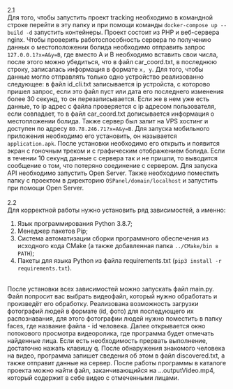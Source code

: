 2.1
<br>
Для того, чтобы запустить проект tracking необходимо в командной строке перейти в эту папку и при помощи команды 
`docker-compose up --build -d` запустить контейнеры. Проект состоит из PHP и веб-сервера nginx. 
Чтобы проверить работоспособность сервера по получению данных о местоположении болида необходимо отправить запрос `127.0.0.1?x=A&y=B`, где вместо A и В необходимо вставить свои числа, после этого можно убедиться, что в файл car_coord.txt, в последнюю строку, записалась информация в формате `x, y`. 
Для того, чтобы данные могло отправлять только одно устройство реализованно следующее: в файл id_cli.txt записывается ip устройста, с которово пришел запрос, если это файл пуст или дата его последнего изменения более 30 секунд, то он перезаписывается. Если же в нем уже есть данные, то ip адрес с файла проверяется с ip адресом пользователя, если совпадает, то в файл car_coord.txt дописывается информация о местопложении болида. Также сервер был залит на VPS хостинг и доступен по адресу `80.78.246.71?x=A&y=B`.
Для запуска мобильного приложения необходимо его установить, он называется `application.apk`. После установки необходимо его открыть и появится экран с гоночным треком и с графическим отображением болида. Если в течении 10 секунд данные с сервера так и не пришли, то выводится сообщение о том, что потеряно соединение с сервером. Для запуска API необходимо запустить Open Server. Также необходимо поместить папку с проектом в директорию `OSPanel/domain/localhost` и запустить при помощи Open Server.
<br>
<br>
2.2
<br>
Для корректной работы нужно установить ряд зависимостей, а именно:
  1. Язык программирования Python 3.8.7;
  2. Менеджер пакетов Pip;
  3. Cистема автоматизации сборки программного обеспечения из исходного кода CMake (а также добавленная папка `../CMake/bin в PATH`);
  4. Пакеты для языка Python из файла requirements.txt (`pip3 install -r requirements.txt`).
<br>
После установки всех зависимостей можно запускать файл main.py.
Файл попросит вас выбрать видеофайл, который нужно обработать и произведёт его обработку.
Реализована возможность загрузки фотографий людей в формате (id, фото) для последующего их распознавания, для этого фотографии людей нужно поместить в папку faces, где название файла - id человека.
Далее открывается окно потокового просмотра видеоролика, где программа будет отмечать найденные лица. Если есть необходимость прервать выполнение, достаточно нажать клавишу q.
После обнаружения знакомого человека на видео, программа запишет сведения об этом в файл discovered.txt, а также отправит данные на сервер.
После работы программы в каталоге проекта можно найти файл, заканчивающийся на ...outputVideo.mp4, который содержит в себе видео с отмеченными лицами.
